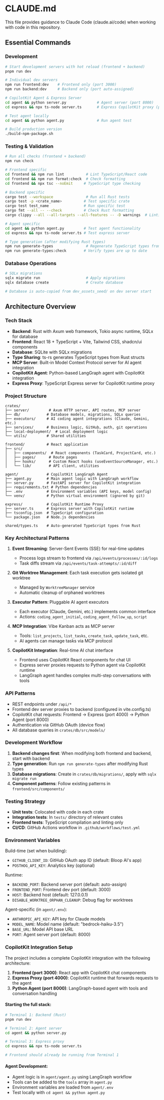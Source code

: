 # CLAUDE.md

This file provides guidance to Claude Code (claude.ai/code) when working with code in this repository.

## Essential Commands

### Development
```bash
# Start development servers with hot reload (frontend + backend)
pnpm run dev

# Individual dev servers
npm run frontend:dev    # Frontend only (port 3000)
npm run backend:dev     # Backend only (port auto-assigned)

# CopilotKit Agent & Express Server
cd agent && python server.py              # Agent server (port 8000)
cd express && npx ts-node server.ts       # Express CopilotKit proxy (port 4000)

# Test agent locally
cd agent && python agent.py               # Run agent test

# Build production version
./build-npm-package.sh
```

### Testing & Validation
```bash
# Run all checks (frontend + backend)
npm run check

# Frontend specific
cd frontend && npm run lint          # Lint TypeScript/React code
cd frontend && npm run format:check  # Check formatting
cd frontend && npx tsc --noEmit     # TypeScript type checking

# Backend specific  
cargo test --workspace               # Run all Rust tests
cargo test -p <crate_name>          # Test specific crate
cargo test test_name                # Run specific test
cargo fmt --all -- --check          # Check Rust formatting
cargo clippy --all --all-targets --all-features -- -D warnings  # Linting

# Agent specific
cd agent && python agent.py         # Test agent functionality
cd express && npx ts-node server.ts # Test express server

# Type generation (after modifying Rust types)
npm run generate-types               # Regenerate TypeScript types from Rust
npm run generate-types:check        # Verify types are up to date
```

### Database Operations
```bash
# SQLx migrations
sqlx migrate run                     # Apply migrations
sqlx database create                 # Create database

# Database is auto-copied from dev_assets_seed/ on dev server start
```

## Architecture Overview

### Tech Stack
- **Backend**: Rust with Axum web framework, Tokio async runtime, SQLx for database
- **Frontend**: React 18 + TypeScript + Vite, Tailwind CSS, shadcn/ui components  
- **Database**: SQLite with SQLx migrations
- **Type Sharing**: ts-rs generates TypeScript types from Rust structs
- **MCP Server**: Built-in Model Context Protocol server for AI agent integration
- **CopilotKit Agent**: Python-based LangGraph agent with CopilotKit integration
- **Express Proxy**: TypeScript Express server for CopilotKit runtime proxy

### Project Structure
```
crates/
├── server/         # Axum HTTP server, API routes, MCP server
├── db/            # Database models, migrations, SQLx queries
├── executors/     # AI coding agent integrations (Claude, Gemini, etc.)
├── services/      # Business logic, GitHub, auth, git operations
├── local-deployment/  # Local deployment logic
└── utils/         # Shared utilities

frontend/          # React application
├── src/
│   ├── components/  # React components (TaskCard, ProjectCard, etc.)
│   ├── pages/      # Route pages
│   ├── hooks/      # Custom React hooks (useEventSourceManager, etc.)
│   └── lib/        # API client, utilities

agent/             # CopilotKit LangGraph Agent
├── agent.py       # Main agent logic with LangGraph workflow
├── server.py      # FastAPI server for CopilotKit integration
├── requirements.txt # Python dependencies
├── .env           # Environment variables (API keys, model config)
└── venv/          # Python virtual environment (ignored by git)

express/           # CopilotKit Runtime Proxy
├── server.ts      # Express server with CopilotKit runtime
├── tsconfig.json  # TypeScript configuration
└── package.json   # Node.js dependencies

shared/types.ts    # Auto-generated TypeScript types from Rust
```

### Key Architectural Patterns

1. **Event Streaming**: Server-Sent Events (SSE) for real-time updates
   - Process logs stream to frontend via `/api/events/processes/:id/logs`
   - Task diffs stream via `/api/events/task-attempts/:id/diff`

2. **Git Worktree Management**: Each task execution gets isolated git worktree
   - Managed by `WorktreeManager` service
   - Automatic cleanup of orphaned worktrees

3. **Executor Pattern**: Pluggable AI agent executors
   - Each executor (Claude, Gemini, etc.) implements common interface
   - Actions: `coding_agent_initial`, `coding_agent_follow_up`, `script`

4. **MCP Integration**: Vibe Kanban acts as MCP server
   - Tools: `list_projects`, `list_tasks`, `create_task`, `update_task`, etc.
   - AI agents can manage tasks via MCP protocol

5. **CopilotKit Integration**: Real-time AI chat interface
   - Frontend uses CopilotKit React components for chat UI
   - Express server proxies requests to Python agent via CopilotKit runtime
   - LangGraph agent handles complex multi-step conversations with tools

### API Patterns

- REST endpoints under `/api/*`
- Frontend dev server proxies to backend (configured in vite.config.ts)
- CopilotKit chat requests: Frontend -> Express (port 4000) -> Python Agent (port 8000)
- Authentication via GitHub OAuth (device flow)
- All database queries in `crates/db/src/models/`

### Development Workflow

1. **Backend changes first**: When modifying both frontend and backend, start with backend
2. **Type generation**: Run `npm run generate-types` after modifying Rust types
3. **Database migrations**: Create in `crates/db/migrations/`, apply with `sqlx migrate run`
4. **Component patterns**: Follow existing patterns in `frontend/src/components/`

### Testing Strategy

- **Unit tests**: Colocated with code in each crate
- **Integration tests**: In `tests/` directory of relevant crates  
- **Frontend tests**: TypeScript compilation and linting only
- **CI/CD**: GitHub Actions workflow in `.github/workflows/test.yml`

### Environment Variables

Build-time (set when building):
- `GITHUB_CLIENT_ID`: GitHub OAuth app ID (default: Bloop AI's app)
- `POSTHOG_API_KEY`: Analytics key (optional)

Runtime:
- `BACKEND_PORT`: Backend server port (default: auto-assign)
- `FRONTEND_PORT`: Frontend dev port (default: 3000)
- `HOST`: Backend host (default: 127.0.0.1)
- `DISABLE_WORKTREE_ORPHAN_CLEANUP`: Debug flag for worktrees

Agent-specific (in `agent/.env`):
- `ANTHROPIC_API_KEY`: API key for Claude models
- `MODEL_NAME`: Model name (default: "bedrock-haiku-3.5")
- `BASE_URL`: Model API base URL
- `PORT`: Agent server port (default: 8000)

### CopilotKit Integration Setup

The project includes a complete CopilotKit integration with the following architecture:

1. **Frontend (port 3000)**: React app with CopilotKit chat components
2. **Express Proxy (port 4000)**: CopilotKit runtime that forwards requests to the agent
3. **Python Agent (port 8000)**: LangGraph-based agent with tools and conversation handling

#### Starting the full stack:
```bash
# Terminal 1: Backend (Rust)
pnpm run dev

# Terminal 2: Agent server
cd agent && python server.py

# Terminal 3: Express proxy
cd express && npx ts-node server.ts

# Frontend should already be running from Terminal 1
```

#### Agent Development:
- Agent logic is in `agent/agent.py` using LangGraph workflow
- Tools can be added to the `tools` array in `agent.py`
- Environment variables are loaded from `agent/.env`
- Test locally with `cd agent && python agent.py`